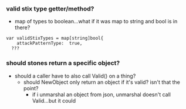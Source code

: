 ### valid stix type getter/method?
- map of types to boolean...what if it was map to string and bool is in there?
```
var validStixTypes = map[string]bool{
	attackPatternType:  true,
  ???
```

### should stones return a specific object?
- should a caller have to also call Valid() on a thing?
  - should NewObject only return an object if it's valid?  isn't that the point?
	- if i unmarshal an object from json, unmarshal doesn't call Valid...but it could
